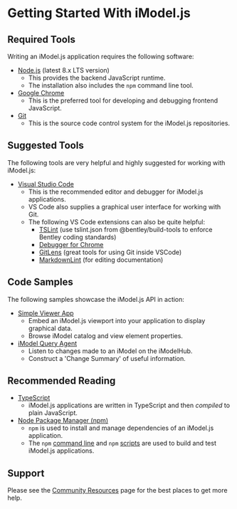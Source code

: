 # Getting Started With iModel.js

## Required Tools

Writing an iModel.js application requires the following software:

- [Node.js](https://nodejs.org/) (latest 8.x LTS version)
  - This provides the backend JavaScript runtime.
  - The installation also includes the `npm` command line tool.
- [Google Chrome](https://www.google.com/chrome/)
  - This is the preferred tool for developing and debugging frontend JavaScript.
- [Git](https://git-scm.com/downloads)
  - This is the source code control system for the iModel.js repositories.

## Suggested Tools

The following tools are very helpful and highly suggested for working with iModel.js:

- [Visual Studio Code](https://code.visualstudio.com/)
  - This is the recommended editor and debugger for iModel.js applications.
  - VS Code also supplies a graphical user interface for working with Git.
  - The following VS Code extensions can also be quite helpful:
    - [TSLint](https://marketplace.visualstudio.com/items?itemName=eg2.tslint) (use tslint.json from @bentley/build-tools to enforce Bentley coding standards)
    - [Debugger for Chrome](https://marketplace.visualstudio.com/items?itemName=msjsdiag.debugger-for-chrome)
    - [GitLens](https://marketplace.visualstudio.com/items?itemName=eamodio.gitlens) (great tools for using Git inside VSCode)
    - [MarkdownLint](https://marketplace.visualstudio.com/items?itemName=DavidAnson.vscode-markdownlint) (for editing documentation)

## Code Samples

The following samples showcase the iModel.js API in action:

- [Simple Viewer App](https://github.com/imodeljs/simple-viewer-app)
  - Embed an iModel.js viewport into your application to display graphical data.
  - Browse iModel catalog and view element properties.
- [iModel Query Agent](https://github.com/imodeljs/imodel-query-agent)
  - Listen to changes made to an iModel on the iModelHub.
  - Construct a 'Change Summary' of useful information.

## Recommended Reading

- [TypeScript](http://www.typescriptlang.org/)
  - iModel.js applications are written in TypeScript and then _compiled_ to plain JavaScript.
- [Node Package Manager (npm)](https://www.npmjs.com/)
  - `npm` is used to install and manage dependencies of an iModel.js application.
  - The `npm` [command line](https://docs.npmjs.com/cli/npm) and `npm` [scripts](https://docs.npmjs.com/misc/scripts) are used to build and test iModel.js applications.

## Support

Please see the [Community Resources](../learning/CommunityResources.md) page for the best places to get more help.
